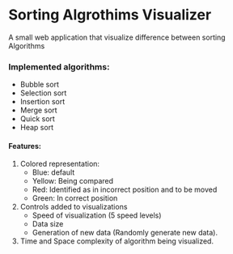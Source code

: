 # Sorting Algrothims Visualizer

A small web application that visualize difference between sorting Algorithms

### Implemented algorithms:
* Bubble sort
* Selection sort
* Insertion sort
* Merge sort
* Quick sort
* Heap sort

#### Features:
1) Colored representation:
    * Blue: default
    * Yellow: Being compared
    * Red: Identified as in incorrect       position and to be moved
    * Green: In correct position
2) Controls added to visualizations
    * Speed of visualization (5 speed    levels)
    * Data size
    * Generation of new data (Randomly generate new data).
3) Time and Space complexity of algorithm being visualized.
